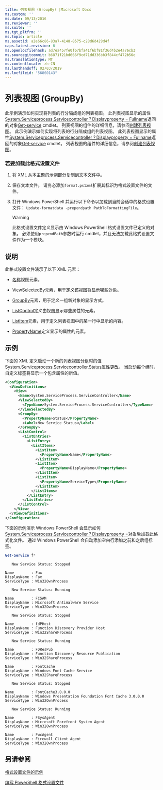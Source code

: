 ```yaml
---
title: 列表视图 (GroupBy) |Microsoft Docs
ms.custom: ''
ms.date: 09/13/2016
ms.reviewer: ''
ms.suite: ''
ms.tgt_pltfrm: ''
ms.topic: article
ms.assetid: a2e66c86-83a7-4148-8575-c28d6d429d4f
caps.latest.revision: 6
ms.openlocfilehash: ad7ea457fe0f67bfa41f6bf81f36d4b2e4a76cb3
ms.sourcegitcommit: b6871f21bd666f9cd71dd336bb3f844cf472b56c
ms.translationtype: MT
ms.contentlocale: zh-CN
ms.lasthandoff: 02/03/2019
ms.locfileid: "56860143"
---
```

# <a name="list-view-groupby"></a>列表视图 (GroupBy)

此示例演示如何实现将列表的行分隔成组的列表视图。 此列表视图显示的属性[System.Serviceprocess.Servicecontroller？Displayproperty = Fullname](/dotnet/api/System.ServiceProcess.ServiceController)返回的对象[Get-service](/powershell/module/microsoft.powershell.management/get-service) cmdlet。 列表视图的组件的详细信息，请参阅[创建列表视图](./creating-a-list-view.md)。
此示例演示如何实现将列表的行分隔成组的列表视图。 此列表视图显示的属性[System.Serviceprocess.Servicecontroller？Displayproperty = Fullname](/dotnet/api/System.ServiceProcess.ServiceController)返回的对象[Get-service](/powershell/module/Microsoft.PowerShell.Management/Get-Service) cmdlet。 列表视图的组件的详细信息，请参阅[创建列表视图](./creating-a-list-view.md)。

### <a name="to-load-this-formatting-file"></a>若要加载此格式设置文件

1. 将 XML 从本主题的示例部分复制到文本文件中。

2. 保存文本文件。 请务必添加`format.ps1xml`扩展其标识为格式设置文件的文件。

3. 打开 Windows PowerShell 并运行以下命令以加载到当前会话中的格式设置文件： `Update-formatdata -prependpath PathToFormattingFile`。

   > [!WARNING]
   > 此格式设置文件定义显示由 Windows PowerShell 格式设置文件已定义的对象。 必须使用`prependPath`参数时运行 cmdlet，并且无法加载此格式设置文件作为一个模块。

## <a name="demonstrates"></a>说明

此格式设置文件演示了以下 XML 元素：

- [名称](./name-element-for-view-format.md)视图元素。

- [ViewSelectedBy](./viewselectedby-element-format.md)元素，用于定义该视图将显示哪些对象。

- [GroupBy](./viewselectedby-element-format.md)元素，用于定义一组新对象的显示方式。

- [ListControl](./listcontrol-element-format.md)定义由视图显示哪些属性的元素。

- [ListItem](./listitem-element-for-listitems-for-listcontrol-format.md)元素，用于定义列表视图中的某一行中显示的内容。

- [PropertyName](./propertyname-element-for-listitem-for-listcontrol-format.md)定义显示的属性的元素。

## <a name="example"></a>示例

下面的 XML 定义启动一个新的列表视图分组时的值[System.Serviceprocess.Servicecontroller.Status](/dotnet/api/System.ServiceProcess.ServiceController.Status)属性更改。 当启动每个组时，自定义标签将显示一个包含属性的新值。

```xml
<Configuration>
  <ViewDefinitions>
    <View>
      <Name>System.ServiceProcess.ServiceController</Name>
      <ViewSelectedBy>
        <TypeName>System.ServiceProcess.ServiceController</TypeName>
      </ViewSelectedBy>
      <GroupBy>
        <PropertyName>Status</PropertyName>
        <Label>New Service Status</Label>
      </GroupBy>
      <ListControl>
        <ListEntries>
          <ListEntry>
            <ListItems>
              <ListItem>
                <PropertyName>Name</PropertyName>
              </ListItem>
              <ListItem>
                <PropertyName>DisplayName</PropertyName>
              </ListItem>
              <ListItem>
                <PropertyName>ServiceType</PropertyName>
              </ListItem>
            </ListItems>
          </ListEntry>
        </ListEntries>
      </ListControl>
    </View>
  </ViewDefinitions>
</Configuration>
```

下面的示例演示 Windows PowerShell 会显示如何[System.Serviceprocess.Servicecontroller？Displayproperty =](/dotnet/api/System.ServiceProcess.ServiceController)对象后加载此格式化文件。 通过 Windows PowerShell 会自动添加空白行添加之前和之后组标签。

```powershell
Get-Service f*
```

```output
   New Service Status: Stopped

Name        : Fax
DisplayName : Fax
ServiceType : Win32OwnProcess

   New Service Status: Running

Name        : FCSAM
DisplayName : Microsoft Antimalware Service
ServiceType : Win32OwnProcess

   New Service Status: Stopped

Name        : fdPHost
DisplayName : Function Discovery Provider Host
ServiceType : Win32ShareProcess

   New Service Status: Running

Name        : FDResPub
DisplayName : Function Discovery Resource Publication
ServiceType : Win32ShareProcess

Name        : FontCache
DisplayName : Windows Font Cache Service
ServiceType : Win32ShareProcess

   New Service Status: Stopped

Name        : FontCache3.0.0.0
DisplayName : Windows Presentation Foundation Font Cache 3.0.0.0
ServiceType : Win32OwnProcess

   New Service Status: Running

Name        : FSysAgent
DisplayName : Microsoft Forefront System Agent
ServiceType : Win32OwnProcess

Name        : FwcAgent
DisplayName : Firewall Client Agent
ServiceType : Win32OwnProcess
```

## <a name="see-also"></a>另请参阅

[格式设置文件的示例](./examples-of-formatting-files.md)

[编写 PowerShell 格式设置文件](./writing-a-powershell-formatting-file.md)
